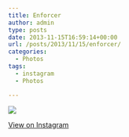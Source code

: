 ```yaml
---
title: Enforcer
author: admin
type: posts
date: 2013-11-15T16:59:14+00:00
url: /posts/2013/11/15/enforcer/
categories:
  - Photos
tags:
  - instagram
  - Photos

---
```

<img src="https://lobban.org/wordpress//HLIC/8af48ae1fafc883cdb72e044c961df73.jpg" class="instagram-image" />

<p class="view-instagram">
  <a href="http://instagram.com/p/gvhJgAKlh4/">View on Instagram</a>
</p>